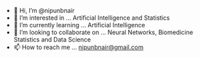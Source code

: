 - 👋 Hi, I’m @nipunbnair
- 👀 I’m interested in ... Artificial Intelligence and Statistics
- 🌱 I’m currently learning ... Artificial Intelligence 
- 💞️ I’m looking to collaborate on ... Neural Networks, Biomedicine Statistics and Data Science
- 📫 How to reach me ... nipunbnair@gmail.com

<!---
nipunbnair/nipunbnair is a ✨ special ✨ repository because its `README.md` (this file) appears on your GitHub profile.
You can click the Preview link to take a look at your changes.
--->
